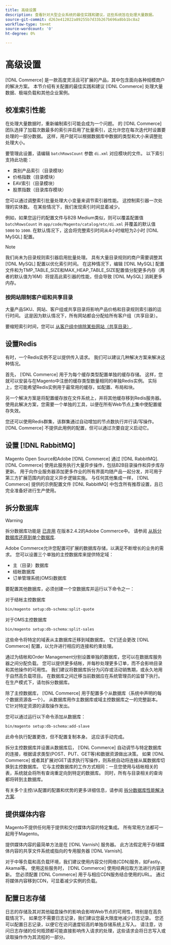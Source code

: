 ```yaml
---
title: 高级设置
description: 查看针对大型企业系统的最佳实践和建议，这些系统旨在处理大量数据。
source-git-commit: d263e412022a89255b7d33b267b696a8bb1bc8a2
workflow-type: tm+mt
source-wordcount: '0'
ht-degree: 0%

---
```



# 高级设置

[!DNL Commerce] 是一款高度灵活且可扩展的产品，其中包含面向各种规模商户的解决方案。 本节介绍有关配置的最佳实践和建议 [!DNL Commerce] 处理大量数据、极端负载和其他企业案例。

## 校准索引性能

在处理大量数据时，重新编制索引可能会成为一个问题。 的 [!DNL Commerce] 团队选择了加载次数最多的索引并启用了批量索引，这允许您在每次迭代时设置要处理的一部分数据。 这样，用户就可以根据数据库中数据的类型和大小来调整批处理大小。

要管理此设置，请编辑 `batchRowsCount` 参数 `di.xml` 对应模块的文件。 以下索引支持此功能：

* 类别产品索引（目录模块）
* 价格指数（目录模块）
* EAV索引（目录模块）
* 股票指数（目录库存模块）

您可以通过调整索引批量处理大小变量来调节索引器性能。 这控制索引器一次处理的实体数。 在某些情况下，我们发现索引时间显着减少。

例如，如果您运行的配置文件与B2B Medium类似，则可以覆盖配置值 `batchRowsCount` in `app/code/Magento/catalog/etc/di.xml` 并覆盖的默认值 `5000` to `1000`. 在默认情况下，这会将完整索引时间从4小时缩短为2小时 [!DNL MySQL] 配置。

>[!NOTE]
>
>我们尚未为目录规则索引器启用批量处理。 具有大量目录规则的商户需要调整其 [!DNL MySQL] 配置以优化索引时间。 在这种情况下，编辑 [!DNL MySQL] 配置文件和为TMP_TABLE_SIZE和MAX_HEAP_TABLE_SIZE配置值分配更多内存（两者的默认值为16M）将提高此索引器的性能，但会导致 [!DNL MySQL] 消耗更多内存。

### 按网站限制客户组和共享目录

大量产品SKU、网站、客户组或共享目录将影响产品价格和目录规则索引器的运行时间。 这是因为默认情况下，所有网站都会分配给所有客户组（共享目录）。

要缩短索引时间，您可以 [从客户组中排除某些网站（共享目录）](https://developer.adobe.com/commerce/php/development/components/indexing/optimization/#customer-group-limitations-by-websites).

## 设置Redis

有时，一个Redis实例不足以提供传入请求。 我们可以建议几种解决方案来解决这种情况。

首先， [!DNL Commerce] 用于为每个缓存类型配置单独的缓存存储。 这样，您就可以安装与在Magento中注册的缓存类型数量相同的单独Redis实例。 实际上，您可能希望Redis实例用于最常用的缓存，如配置、布局和块。

另一个解决方案是将配置缓存放在文件系统上，并将其他缓存移到Redis服务器。 使用此解决方案，您需要一个单独的工具，以便在所有Web节点上集中使配置缓存失效。

您还可以使用Redis群集，该群集通过自动增加的节点数执行并行读/写操作。 [!DNL Commerce] 不提供此用例的配置，但可以通过次要自定义启动它。

## 设置 [!DNL RabbitMQ]

Magento Open Source和Adobe [!DNL Commerce] 通过 [!DNL RabbitMQ]. [!DNL Commerce] 使用此服务执行大量异步操作，包括B2B目录操作和异步库存更新。 用于向作业服务器添加更多作业的所有界面均随产品一起分发，并可用于第三方扩展范围内的自定义异步逻辑实施。 与任何其他集成一样， [!DNL Commerce] 提供的示例配置文件 [!DNL RabbitMQ] 中包含所有推荐设置，且已完全准备好进行生产使用。

## 拆分数据库

>[!WARNING]
>
>拆分数据库功能是 [已弃用](https://community.magento.com/t5/Magento-DevBlog/Deprecation-of-Split-Database-in-Magento-Commerce/ba-p/465187) 在版本2.4.2的Adobe Commerce中。 请参阅 [从拆分数据库还原到单个数据库](../configuration/storage/revert-split-database.md).

Adobe Commerce允许您配置可扩展的数据库存储，以满足不断增长的业务的需求。 您可以设置三个单独的主控数据库来提供特定域：

* 主（目录）数据库
* 结帐数据库
* 订单管理系统(OMS)数据库

要配置其他数据库，必须创建一个空数据库并运行以下命令之一：

对于结帐主控数据库

```bash
bin/magento setup:db-schema:split-quote
```

对于OMS主控数据库

```bash
bin/magento setup:db-schema:split-sales
```

这些命令将特定的域表从主数据库迁移到域数据库。 它们还会更改 [!DNL Commerce] 配置，以允许进行相应的连接和约束处理。

通过为结帐和Order Management分别设置单独的数据库，您可以在数据库服务器之间分配负载。 您可以提供更多结帐，并每秒处理更多订单，而不会影响目录和其他操作的可用性。 我们建议将数据库拆分为闪存或活动销售期，或永久地用于自然高负载项目。 在数据库之间迁移当前数据应在系统管理员的监督下执行。  在生产模式下，请勿拆分数据库。

除了主控数据库， [!DNL Commerce] 用于配置多个从数据库（系统中声明的每个数据资源各一个）。 从数据库用作主数据库或域主控数据库之一的完整副本。 它针对特定资源的读取操作发出。

您可以通过运行以下命令添加从数据库：

```bash
bin/magento setup:db-schema:add-slave
```

此命令执行配置更改，但不配置复制本身。 这应该手动完成。

拆分主控数据库并设置从数据库后， [!DNL Commerce] 自动调节与特定数据库的连接，根据请求类型(POST、PUT、GET等)和数据资源做出决策。 如果 [!DNL Commerce] 或者其扩展对GET请求执行写操作，则系统自动将连接从属数据库切换到主控数据库。 它与主控数据库的工作方式相同：一旦您使用与结帐相关的表，系统就会将所有查询重定向到特定的数据库。 同时，所有与目录相关的查询都将转到主数据库。

有关多个主控/从配置的配置和优势的更多详细信息，请参阅
[拆分数据库性能解决方案](../configuration/storage/multi-master.md).

## 提供媒体内容

Magento不提供任何用于提供和交付媒体内容的特定集成。 所有常用方法都可一起用于Magento。

提供媒体内容的最简单方法是在 [!DNL Varnish] 服务器。 此方法假定用于存储媒体内容的共享文件系统或指向的专用服务器 [!DNL Varnish].

对于中等负载和高负载环境，我们建议使用内容交付网络(CDN)服务，如Fastly、Akamai等。 使用这些服务时， [!DNL Commerce] 使用经典拉取方法进行内容更新。 您必须配置 [!DNL Commerce] 用于与相应CDN服务结合使用的URL。 通过将媒体内容移到CDN，可显着减少实例的负载。

## 配置日志存储

日志的存储及其对其他磁盘操作的影响会影响Web节点的可用性，特别是在高负载情况下。 如果您不需要日志记录，我们建议您最大限度地减少日志记录。 您还可以配置日志记录，以便它在访问速度较高的单独存储系统上写入。 请注意，访问日志存储的任何瓶颈都可能直接影响传入请求的处理，这些请求会将日志写入或读取操作作为其流程的一部分。
